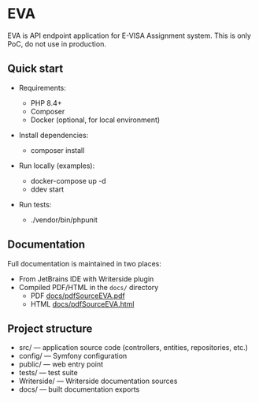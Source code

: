 # EVA

EVA is API endpoint application for E-VISA Assignment system. This is only PoC, do not use in production.

## Quick start

- Requirements:
  - PHP 8.4+
  - Composer
  - Docker (optional, for local environment)

- Install dependencies:
  - composer install

- Run locally (examples):
  - docker-compose up -d
  - ddev start

- Run tests:
  - ./vendor/bin/phpunit

## Documentation

Full documentation is maintained in two places:

- From JetBrains IDE with Writerside plugin
- Compiled PDF/HTML in the `docs/` directory
  - PDF [docs/pdfSourceEVA.pdf](docs/pdfSourceEVA.pdf) 
  - HTML [docs/pdfSourceEVA.html](docs/pdfSourceEVA.html)

## Project structure

- src/ — application source code (controllers, entities, repositories, etc.)
- config/ — Symfony configuration
- public/ — web entry point
- tests/ — test suite
- Writerside/ — Writerside documentation sources
- docs/ — built documentation exports

